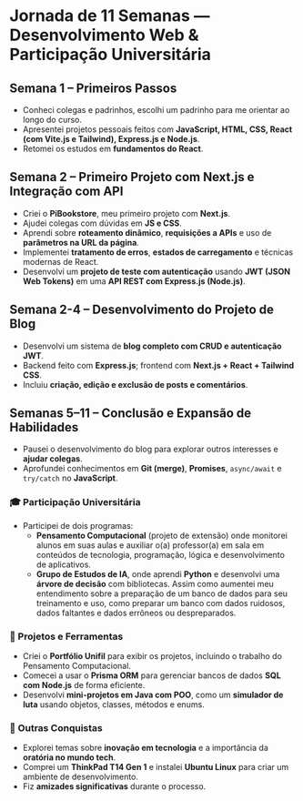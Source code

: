 # Jornada de 11 Semanas — Desenvolvimento Web & Participação Universitária

## Semana 1 – Primeiros Passos

- Conheci colegas e padrinhos, escolhi um padrinho para me orientar ao longo do curso.
- Apresentei projetos pessoais feitos com **JavaScript, HTML, CSS, React (com Vite.js e Tailwind), Express.js e Node.js**.
- Retomei os estudos em **fundamentos do React**.

## Semana 2 – Primeiro Projeto com Next.js e Integração com API

- Criei o **PiBookstore**, meu primeiro projeto com **Next.js**.
- Ajudei colegas com dúvidas em **JS e CSS**.
- Aprendi sobre **roteamento dinâmico**, **requisições a APIs** e uso de **parâmetros na URL da página**.
- Implementei **tratamento de erros**, **estados de carregamento** e técnicas modernas de React.
- Desenvolvi um **projeto de teste com autenticação** usando **JWT (JSON Web Tokens)** em uma **API REST com Express.js (Node.js)**.

## Semana 2-4 – Desenvolvimento do Projeto de Blog

- Desenvolvi um sistema de **blog completo com CRUD e autenticação JWT**.
- Backend feito com **Express.js**; frontend com **Next.js + React + Tailwind CSS**.
- Incluiu **criação, edição e exclusão de posts e comentários**.

## Semanas 5–11 – Conclusão e Expansão de Habilidades

- Pausei o desenvolvimento do blog para explorar outros interesses e **ajudar colegas**.
- Aprofundei conhecimentos em **Git (merge)**, **Promises**, `async/await` e `try/catch` no **JavaScript**.

### 🎓 Participação Universitária

- Participei de dois programas:
  - **Pensamento Computacional** (projeto de extensão) onde monitorei alunos em suas aulas e auxiliar o(a) professor(a) em sala em conteúdos de tecnologia, programação, lógica e desenvolvimento de aplicativos.
  - **Grupo de Estudos de IA**, onde aprendi **Python** e desenvolvi uma **árvore de decisão** com bibliotecas.
  Assim como aumentei meu entendimento sobre a preparação de um banco de dados para seu treinamento e uso, como preparar um banco com dados ruidosos, dados faltantes e dados errôneos ou despreparados.

### 💼 Projetos e Ferramentas

- Criei o **Portfólio Unifil** para exibir os projetos, incluindo o trabalho do Pensamento Computacional.
- Comecei a usar o **Prisma ORM** para gerenciar bancos de dados **SQL com Node.js** de forma eficiente.
- Desenvolvi **mini-projetos em Java com POO**, como um **simulador de luta** usando objetos, classes, métodos e enums.

### 🚀 Outras Conquistas

- Explorei temas sobre **inovação em tecnologia** e a importância da **oratória no mundo tech**.
- Comprei um **ThinkPad T14 Gen 1** e instalei **Ubuntu Linux** para criar um ambiente de desenvolvimento.
- Fiz **amizades significativas** durante o processo.
